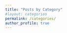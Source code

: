 ```yaml
---
title: "Posts by Category"
#layout: categories
permalink: /categories/
author_profile: true
---
```

